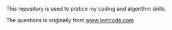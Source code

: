 This repository is used to pratice my coding and algorithm skills.

The questions is originally from www.leetcode.com
